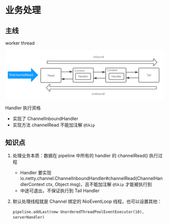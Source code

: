 # 业务处理

## 主线

worker thread

![image-20201021105114633](images/image-20201021105114633.png)

Handler 执行资格

- 实现了 ChannelInboundHandler
- 实现方法 channelRead 不能加注解 `@Skip`

## 知识点

1. 处理业务本质：数据在 pipeline 中所有的 handler  的 channelRead() 执行过程
   - Handler 要实现 io.netty.channel.ChannelInboundHandler#channelRead(ChannelHandlerContext ctx, Object msg)，且不能加注解 `@Skip` 才能被执行到
   - 中途可退出，不保证执行到 Tail Handler

2. 默认处理线程就是 Channel 绑定的 NioEventLoop 线程，也可以设置其他：

   `pipeline.addLast(new UnorderedThreadPoolEventExecutor(10), serverHandler)`